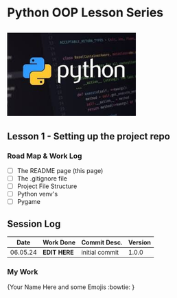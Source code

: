 # Python OOP Lesson Series

## <img src="./assets/pythonImage.jpg" width="300">

## Lesson 1 - Setting up the project repo

### Road Map & Work Log

- [ ] The README page (this page)
- [ ] The .gitignore file
- [ ] Project File Structure
- [ ] Python venv's
- [ ] Pygame

## Session Log

Date | Work Done | Commit Desc. | Version
---------- | ------------- | --------- | --------
06.05.24 | **EDIT HERE** | initial commit | 1.0.0


### My Work

{Your Name Here and some Emojis :bowtie: }

